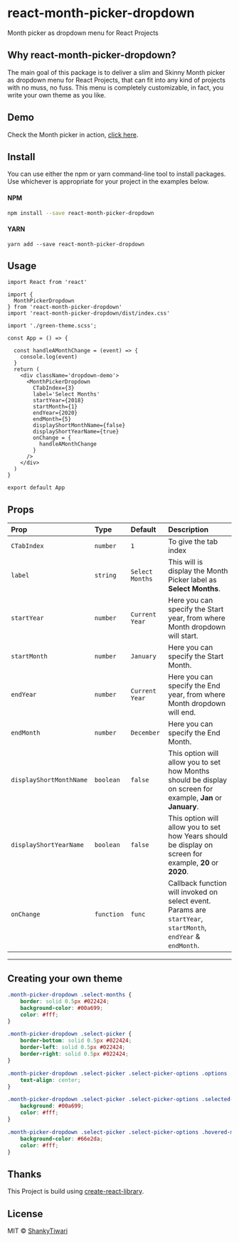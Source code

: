 # react-month-picker-dropdown
Month picker as dropdown menu for React Projects

## Why react-month-picker-dropdown?

The main goal of this package is to deliver a slim and Skinny Month picker as dropdown menu for React Projects, that can fit into any kind of projects with no muss, no fuss. This menu is completely customizable, in fact, you write your own theme as you like.

## Demo

Check the Month picker in action, [click here](https://stackblitz.com/edit/react-n3swqy).

## Install
You can use either the npm or yarn command-line tool to install packages. Use whichever is appropriate for your project in the examples below.

#### NPM
```bash
npm install --save react-month-picker-dropdown
```
#### YARN
```          
yarn add --save react-month-picker-dropdown
```

## Usage

```tsx
import React from 'react'

import {
  MonthPickerDropdown
} from 'react-month-picker-dropdown'
import 'react-month-picker-dropdown/dist/index.css'

import './green-theme.scss';

const App = () => {

  const handleAMonthChange = (event) => {
    console.log(event)
  }
  return (
    <div className='dropdown-demo'>
      <MonthPickerDropdown
        CTabIndex={3}
        label='Select Months'
        startYear={2018}
        startMonth={1}
        endYear={2020}
        endMonth={5}
        displayShortMonthName={false}
        displayShortYearName={true}
        onChange = {
          handleAMonthChange
        }
      />
    </div>
  )
}

export default App

```
## Props

| Prop  | Type  | Default | Description |
|:--------- | :---- | :----   |:----  |
| `CTabIndex` | `number` | `1` | To give the tab index
| `label` | `string` | `Select Months` | This will is display the Month Picker label as **Select Months**.
| `startYear` | `number` | `Current Year` | Here you can specify the Start year, from where Month dropdown will start.
| `startMonth` | `number` | `January` | Here you can specify the Start Month.
| `endYear` | `number` | `Current Year` | Here you can specify the End year, from where Month dropdown will end.
| `endMonth` | `number` | `December` | Here you can specify the End Month.
| `displayShortMonthName` | `boolean` | `false` | This option will allow you to set how Months should be display on screen for example, **Jan** or **January**.
| `displayShortYearName` | `boolean` | `false` | This option will allow you to set how Years should be display on screen for example, **20** or **2020**.
| `onChange` | `function` | `func` | Callback function will invoked on select event. Params are `startYear`, `startMonth`, `endYear` & `endMonth`.

----


## Creating your own theme
```css
.month-picker-dropdown .select-months {
    border: solid 0.5px #022424;
    background-color: #00a699;
    color: #fff;
}

.month-picker-dropdown .select-picker {
    border-bottom: solid 0.5px #022424;
    border-left: solid 0.5px #022424;
    border-right: solid 0.5px #022424;
}

.month-picker-dropdown .select-picker .select-picker-options .options .option-title {
    text-align: center;
}

.month-picker-dropdown .select-picker .select-picker-options .selected-month-background-color {
    background: #00a699;
    color: #fff;
}

.month-picker-dropdown .select-picker .select-picker-options .hovered-month-background-color {
    background-color: #66e2da;
    color: #fff;
}
```

## Thanks

This Project is build using [create-react-library](https://www.npmjs.com/package/create-react-library).

## License

MIT © [ShankyTiwari](https://github.com/ShankyTiwari)
